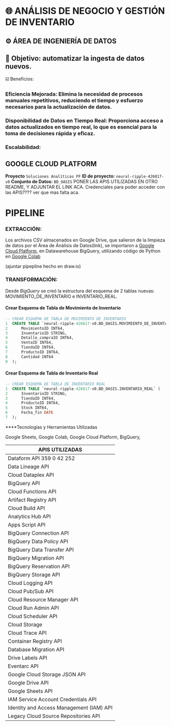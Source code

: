 # 🌐 ANÁLISIS DE NEGOCIO Y GESTIÓN DE INVENTARIO

## ⚙️ ÁREA DE INGENIERÍA DE DATOS

## 🎯 Objetivo: automatizar la ingesta de datos nuevos. 

☑️ Beneficios: 

### **Eficiencia Mejorada:** Elimina la necesidad de procesos manuales repetitivos, reduciendo el tiempo y esfuerzo necesarios para la actualización de datos.

### **Disponibilidad de Datos en Tiempo Real:** Proporciona acceso a datos actualizados en tiempo real, lo que es esencial para la toma de decisiones rápida y eficaz.

### **Escalabilidad:** 


## GOOGLE CLOUD PLATFORM

**Proyecto** `Soluciones Analíticas PF`
**ID de proyecto:** `neural-ripple-426817-v0`
**Conjunto de Datos:** `BD_OASIS` 
PONER LAS APIS UTILIZADAS EN OTRO README, Y ADJUNTAR EL LINK ACA.
Credenciales para poder acceder con las APIS???? 
ver que mas falta aca. 


# PIPELINE

### EXTRACCIÓN: 

Los archivos CSV almacenados en Google Drive, que salieron de la limpieza de datos por el Área de Ánálisis de Datos(link), se importaron a [Google Cloud Platform](https://cloud.google.com/?_gl=1*6gcnrv*_up*MQ..&gclid=CjwKCAjw-O6zBhASEiwAOHeGxXc4YZx6SNH1EHwvQgGmacSJnslZSK8XEbOaI-IYDAFV-nnJz4emIxoCwYcQAvD_BwE&gclsrc=aw.ds&hl=es_419), en Datawarehouse BigQuery, utilizando código de Python en [Google Colab](https://colab.research.google.com/drive/1j-HrMwga8oIaSLumfFZ1qPX-bo347MU1) 

(ajuntar pipepline hecho en draw.io) 


### TRANSFORMACIÓN:

Desde *BigQuery* se creó la estructura del esquema de 2 tablas nuevas: MOVIMIENTO_DE_INVENTARIO e INVENTARIO_REAL. 

#### Crear Esquema de Tabla de Movimiento de Inventario

```sql
-- CREAR ESQUEMA DE TABLA DE MOVIMIENTO DE INVENTARIO
1  CREATE TABLE `neural-ripple-426817-v0.BD_OASIS.MOVIMIENTO_DE_INVENTARIO` (
2      MovimientoID INT64,
3      InventarioID STRING,
4      Detalle_compraID INT64,
5      VentaID INT64,
6      TiendaID INT64,
7      ProductoID INT64,
8      Cantidad INT64
9  );
```

#### Crear Esquema de Tabla de Inventario Real

```sql
-- CREAR ESQUEMA DE TABLA DE INVENTARIO REAL
1  CREATE TABLE `neural-ripple-426817-v0.BD_OASIS.INVENTARIO_REAL` (
2      InventarioID STRING,
3      TiendaID INT64,
4      ProductoID INT64,
5      Stock INT64,
6      Fecha_fin DATE
7  );
```









****Tecnologías y Herramientas Utilizadas

Google Sheets, Google Colab, Google Cloud Platform, BigQuery, 


|    **APIS UTILIZADAS**      |
| --------------------------- | 
|Dataform API	359	0	42	252	  |
|Data Lineage API	            |
|Cloud Dataplex API		        |
|BigQuery API	                |
|Cloud Functions API		      |
|Artifact Registry API		    |
|Cloud Build API		          |
|Analytics Hub API					  |
|Apps Script API					    |
|BigQuery Connection API		  |			
|BigQuery Data Policy API		  |			
|BigQuery Data Transfer API   |					
|BigQuery Migration API		    |			
|BigQuery Reservation API		  |			
|BigQuery Storage API	        |				
|Cloud Logging API		        |			
|Cloud Pub/Sub API		        |			
|Cloud Resource Manager API		|			
|Cloud Run Admin API	        |				
|Cloud Scheduler API					|
|Cloud Storage					      |
|Cloud Trace API					    |
|Container Registry API				|	
|Database Migration API				|	
|Drive Labels API					    |
|Eventarc API					        |
|Google Cloud Storage JSON API|					
|Google Drive API					    |
|Google Sheets API					  |
|IAM Service Account Credentials API		|			
|Identity and Access Management (IAM) API|					
|Legacy Cloud Source Repositories API|
